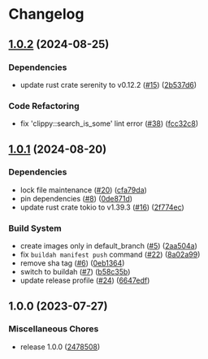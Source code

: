 # Changelog

## [1.0.2](https://github.com/eoeo-org/pow-summon-discordbot/compare/v1.0.1...v1.0.2) (2024-08-25)


### Dependencies

* update rust crate serenity to v0.12.2 ([#15](https://github.com/eoeo-org/pow-summon-discordbot/issues/15)) ([2b537d6](https://github.com/eoeo-org/pow-summon-discordbot/commit/2b537d6b42faba822aea80fcd89bdb30b471c120))


### Code Refactoring

* fix 'clippy::search_is_some' lint error ([#38](https://github.com/eoeo-org/pow-summon-discordbot/issues/38)) ([fcc32c8](https://github.com/eoeo-org/pow-summon-discordbot/commit/fcc32c88ab1e83d29daf23874f81daa7feca2c5e))

## [1.0.1](https://github.com/eoeo-org/pow-summon-discordbot/compare/v1.0.0...v1.0.1) (2024-08-20)


### Dependencies

* lock file maintenance ([#20](https://github.com/eoeo-org/pow-summon-discordbot/issues/20)) ([cfa79da](https://github.com/eoeo-org/pow-summon-discordbot/commit/cfa79daf79284959dd72077a74a2c4cf7d3d0bb1))
* pin dependencies ([#8](https://github.com/eoeo-org/pow-summon-discordbot/issues/8)) ([0de871d](https://github.com/eoeo-org/pow-summon-discordbot/commit/0de871d9b7a0ec33074d989aa7bb4575f6479f5a))
* update rust crate tokio to v1.39.3 ([#16](https://github.com/eoeo-org/pow-summon-discordbot/issues/16)) ([2f774ec](https://github.com/eoeo-org/pow-summon-discordbot/commit/2f774ec81e85a24a58b8dda8a820be2df74a2a84))


### Build System

* create images only in default_branch ([#5](https://github.com/eoeo-org/pow-summon-discordbot/issues/5)) ([2aa504a](https://github.com/eoeo-org/pow-summon-discordbot/commit/2aa504adc8fcf6408a8882679395c94c1fd100ec))
* fix `buildah manifest push` command ([#22](https://github.com/eoeo-org/pow-summon-discordbot/issues/22)) ([8a02a99](https://github.com/eoeo-org/pow-summon-discordbot/commit/8a02a99f395bc1e5a7822b457c4d2d7b94b6f09e))
* remove sha tag ([#6](https://github.com/eoeo-org/pow-summon-discordbot/issues/6)) ([0eb1364](https://github.com/eoeo-org/pow-summon-discordbot/commit/0eb1364ffc07c041e5241a1d567d327e3ea1e373))
* switch to buildah ([#7](https://github.com/eoeo-org/pow-summon-discordbot/issues/7)) ([b58c35b](https://github.com/eoeo-org/pow-summon-discordbot/commit/b58c35b8a406dceeb43bff1049eb77bd371fd5a9))
* update release profile ([#24](https://github.com/eoeo-org/pow-summon-discordbot/issues/24)) ([6647edf](https://github.com/eoeo-org/pow-summon-discordbot/commit/6647edfa5065b2b11dd342ed4b32638bcacbc685))

## 1.0.0 (2023-07-27)


### Miscellaneous Chores

* release 1.0.0 ([2478508](https://github.com/Mogyuchi/pow-summon-discordbot/commit/247850882caec2ac95eb67b81b35754cf0415bd7))
